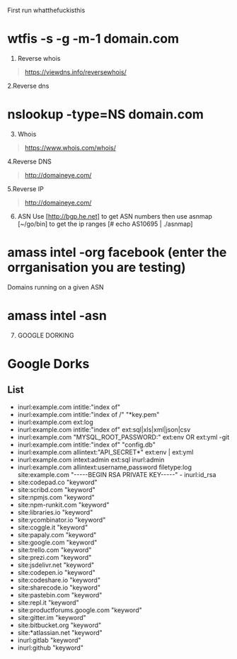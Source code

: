First run whatthefuckisthis
# wtfis -s -g -m-1 domain.com
1. Reverse whois
> https://viewdns.info/reversewhois/

2.Reverse dns
#  nslookup -type=NS domain.com

3. Whois
> https://www.whois.com/whois/

4.Reverse DNS
> http://domaineye.com/

5.Reverse IP
> http://domaineye.com/

6. ASN
Use [http://bgp.he.net] to get ASN numbers then use asnmap [~/go/bin]  to get the ip ranges [# echo AS10695 | ./asnmap] 
# amass intel -org facebook (enter the orrganisation you are testing)

 Domains running on a given ASN
# amass intel -asn <asn number>

7. GOOGLE DORKING

# Google Dorks
## List
- inurl:example.com intitle:"index of"
- inurl:example.com intitle:"index of /" "*key.pem"
- inurl:example.com ext:log
- inurl:example.com intitle:"index of" ext:sql|xls|xml|json|csv
- inurl:example.com "MYSQL_ROOT_PASSWORD:" ext:env OR ext:yml -git
- inurl:example.com intitle:"index of" "config.db"
- inurl:example.com allintext:"API_SECRET*" ext:env | ext:yml
- inurl:example.com intext:admin ext:sql inurl:admin
- inurl:example.com allintext:username,password filetype:log
site:example.com "-----BEGIN RSA PRIVATE KEY-----" - inurl:id_rsa
- site:codepad.co "keyword"
- site:scribd.com "keyword"
- site:npmjs.com "keyword"
- site:npm-runkit.com "keyword"
- site:libraries.io "keyword"
- site:ycombinator.io "keyword"
- site:coggle.it "keyword"
- site:papaly.com "keyword"
- site:google.com "keyword"
- site:trello.com "keyword"
- site:prezi.com "keyword"
- site:jsdelivr.net "keyword"
- site:codepen.io "keyword"
- site:codeshare.io "keyword"
- site:sharecode.io "keyword"  
- site:pastebin.com "keyword"
- site:repl.it "keyword"
- site:productforums.google.com "keyword"
- site:gitter.im "keyword"
- site:bitbucket.org "keyword"
- site:*atlassian.net "keyword"
- inurl:gitlab "keyword"
- inurl:github "keyword"


